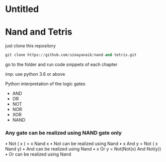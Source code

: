 # Untitled

# Nand and Tetris

just clone this repository

```python
git clone https://github.com/sinayanaik/nand-and-tetris.git
```

go to the folder and run code snippets of each chapter 

imp: use python 3.6 or above 

Python interpretation of the logic gates

- AND
- OR
- NOT
- NOR
- XOR
- NAND

### Any gate can be realized using NAND gate only

• Not ( x ) = x Nand x                                                       • Not can be realized using Nand
• x And y = Not ( x Nand y)                                              • And can be realized using Nand
• x Or y = Not(Not(x) And Not(y))                                     • Or can be realized using Nand